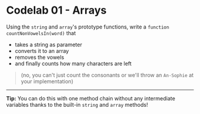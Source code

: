 # Codelab 01 - Arrays

Using the `string` and `array`'s prototype functions, write a `function countNonVowelsIn(word)` that

- takes a string as parameter
- converts it to an array
- removes the vowels
- and finally counts how many characters are left

> (no, you can't just count the consonants or we'll throw an `An-Sophie` at your implementation)

---

**Tip:** You can do this with one method chain without any intermediate variables thanks to the built-in `string` and `array` methods!
